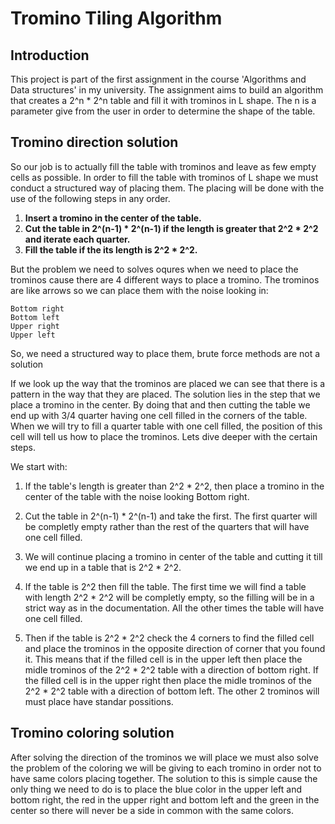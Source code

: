 # Tromino Tiling Algorithm

## Introduction
This project is part of the first assignment in the course 'Algorithms and Data structures' in my university. The assignment aims to build an algorithm that creates a 2^n * 2^n table and fill it with trominos in L shape. The n is a parameter give from the user in order to determine the shape of the table.

## Tromino direction solution
So our job is to actually fill the table with trominos and leave as few empty cells as possible. In order to fill the table with trominos of L shape we must conduct a structured way of placing them. The placing will be done with the use of the following steps in any order. 

1. **Insert a tromino in the center of the table.**
2. **Cut the table in 2^(n-1) * 2^(n-1) if the length is greater that 2^2 * 2^2 and iterate each quarter.**
3. **Fill the table if the its length is 2^2 * 2^2.**

But the problem we need to solves oqures when we need to place the trominos cause there are 4 different ways to place a tromino. The trominos are like arrows so we can place them with the noise looking in:

    Bottom right
    Bottom left
    Upper right
    Upper left

 So, we need a structured way to place them, brute force methods are not a solution 

If we look up the way that the trominos are placed we can see that there is a pattern in the way that they are placed. The solution lies in the step that we place a tromino in the center. By doing that and then cutting the table we end up with 3/4 quarter having one cell filled in the corners of the table. When we will try to fill a quarter table with one cell filled, the position of this cell will tell us how to place the trominos. Lets dive deeper with the certain steps.

We start with:

1. If the table's length is greater than 2^2 * 2^2, then place a tromino in the center of the table with the noise looking Bottom right.

2. Cut the table in 2^(n-1) * 2^(n-1) and take the first. The first quarter will be completly empty rather than the rest of the quarters that will have one cell filled.

3. We will continue placing a tromino in center of the table and cutting it till we end up in a table that is 2^2 * 2^2.

4. If the table is 2^2 then fill the table. The first time we will find a table with length 2^2 * 2^2 will be completly empty, so the filling will be in a strict way as in the documentation. All the other times the table will have one cell filled.

5. Then if the table is 2^2 * 2^2 check the 4 corners to find the filled cell and place the trominos in the opposite direction of corner that you found it. This means that if the filled cell is in the upper left then place the midle trominos of the 2^2 * 2^2 table with a direction of bottom right. If the filled cell is in the upper right then place the midle trominos of the 2^2 * 2^2 table with a direction of bottom left. The other 2 trominos will must place have standar possitions.

## Tromino coloring solution

After solving the direction of the trominos we will place we must also solve the problem of the coloring we will be giving to each tromino in order not to have same colors placing together. The solution to this is simple cause the only thing we need to do is to place the blue color in the upper left and bottom right, the red in the upper right and bottom left and the green in the center so there will never be a side in common with the same colors.